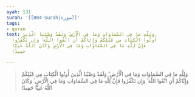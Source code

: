```yaml
---
ayah: 131
surah: '[[004-Surah|سورة]]'
tags:
- quran
text: وَلِلَّهِ مَا فِي السَّمَاوَاتِ وَمَا فِي الْأَرْضِ ۗ وَلَقَدْ وَصَّيْنَا الَّذِينَ
  أُوتُوا الْكِتَابَ مِن قَبْلِكُمْ وَإِيَّاكُمْ أَنِ اتَّقُوا اللَّهَ ۚ وَإِن تَكْفُرُوا
  فَإِنَّ لِلَّهِ مَا فِي السَّمَاوَاتِ وَمَا فِي الْأَرْضِ ۚ وَكَانَ اللَّهُ غَنِيًّا
  حَمِيدًا

---
```

> وَلِلَّهِ مَا فِي السَّمَاوَاتِ وَمَا فِي الْأَرْضِ ۗ وَلَقَدْ وَصَّيْنَا الَّذِينَ أُوتُوا الْكِتَابَ مِن قَبْلِكُمْ وَإِيَّاكُمْ أَنِ اتَّقُوا اللَّهَ ۚ وَإِن تَكْفُرُوا فَإِنَّ لِلَّهِ مَا فِي السَّمَاوَاتِ وَمَا فِي الْأَرْضِ ۚ وَكَانَ اللَّهُ غَنِيًّا حَمِيدًا
